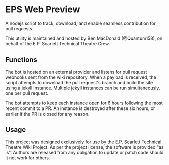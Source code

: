 # EPS Web Preview
A nodejs script to track, download, and enable seamless contribution for pull requests.

This utility is maintained and hosted by Ben MacDonald (@Quantum158), on behalf of the E.P. Scarlett Technical Theatre Crew.


## Functions
The bot is hosted on an external provider and listens for pull request webhooks sent from the wiki repository. When a payload is received, the script attempts to download the pull request's branch and build the site using a jekyll instance. Multiple jekyll instances can be run simultaneously, one per pull request. 

The bot attempts to keep each instance open for 6 hours following the most recent commit to a PR. An instance is destroyed after these six hours, or earlier if the PR is closed for any reason.


## Usage
This project was designed exclusively for use by the E.P. Scarlett Technical Theatre Wiki Project. As per the project license, the software is provided "as is". Authors are released from any obligation to update or patch code should it not work for others.  

